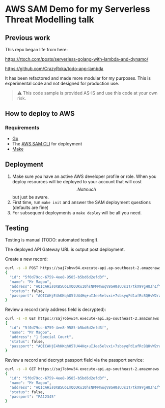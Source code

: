 # AWS SAM Demo for my Serverless Threat Modelling talk

## Previous work

This repo began life from here:

https://rtoch.com/posts/serverless-golang-with-lambda-and-dynamo/

https://github.com/CrazyRoka/todo-app-lambda

It has been refactored and made more modular for my purposes.  This is experimental code and not designed for production use.

> :warning: This code sample is provided AS-IS and use this code at your own risk.

## How to deploy to AWS

### Requirements

* [Go](https://go.dev/)
* The [AWS SAM CLI](https://docs.aws.amazon.com/serverless-application-model/latest/developerguide/serverless-sam-cli-install.html) for deployment
* [Make](https://www.gnu.org/software/make/)

## Deployment

1. Make sure you have an active AWS developer profile or role. When you deploy resources will be deployed to your account that will cost $$. Not much $$ but just be aware.
2. First time, run `make init` and answer the SAM deployment questions (defaults are fine)
3. For subsequent deployments a `make deploy` will be all you need. 

## Testing

Testing is manual (TODO: automated testing!).

The deployed API Gateway URL is output post deployment.

Create a new record:

```bash
curl -s -X POST https://saj7obvw34.execute-api.ap-southeast-2.amazonaws.com/Prod/user -H 'Content-Type: application/json' -d '{"name":"Mr Magoo","address":"1 Special Court", "passport":"PA12345"}' | jq
{
  "id": "5f0d79cc-6759-4ee8-9585-b5bd6d2efd3f",
  "name": "Mr Magoo",
  "address": "AQICAHis0XB5UoLmQQUKu10hsNPMMnuqV8GH0sUJs1T/tkX9YgHUJh1fYj7CSdxxyy09LHURAAAAijCBhwYJKoZIhvcNAQcGoHoweAIBADBzBgkqhkiG9w0BBwEwHgYJYIZIAWUDBAEuMBEEDG90LL7u44QpLkFkawIBEIBGaNuVDkYr+4+dEt8trZNxL3p0Dwk0l2H819FCVQ2fTYHQ2ntBGQWakfJhURjlQInmz89RdwRt4SRC08jZKCipC1eCXWaJiw",
  "status": false,
  "passport": "AQICAHjE4hKKqhO5lU44Hq+uIJee5elvxi+7sbsyqPd1afRcBQHvW2rapYsRGdQa4Zyi+3o9AAAAgTB/BgkqhkiG9w0BBwagcjBwAgEAMGsGCSqGSIb3DQEHATAeBglghkgBZQMEAS4wEQQMv83Q6iS8DQWymh5UAgEQgD6O3xKh+LzGoKPQro9Px7v4U5M+CAzZuXn1DyAxVqVugYKQcE8GtU6/l5JuIi75W+QzDXn9wFLLb9xzgAZnjg"
}
```

Review a record (only address field is decrypted):

```bash
curl -s -X GET https://saj7obvw34.execute-api.ap-southeast-2.amazonaws.com/Prod/user/5f0d79cc-6759-4ee8-9585-b5bd6d2efd3f | jq
{
  "id": "5f0d79cc-6759-4ee8-9585-b5bd6d2efd3f",
  "name": "Mr Magoo",
  "address": "1 Special Court",
  "status": false,
  "passport": "AQICAHjE4hKKqhO5lU44Hq+uIJee5elvxi+7sbsyqPd1afRcBQHvW2rapYsRGdQa4Zyi+3o9AAAAgTB/BgkqhkiG9w0BBwagcjBwAgEAMGsGCSqGSIb3DQEHATAeBglghkgBZQMEAS4wEQQMv83Q6iS8DQWymh5UAgEQgD6O3xKh+LzGoKPQro9Px7v4U5M+CAzZuXn1DyAxVqVugYKQcE8GtU6/l5JuIi75W+QzDXn9wFLLb9xzgAZnjg"
}
```

Review a record and decrypt passport field via the passport service:

```bash
curl -s -X GET https://saj7obvw34.execute-api.ap-southeast-2.amazonaws.com/Prod/passport/5f0d79cc-6759-4ee8-9585-b5bd6d2efd3f |jq
{
  "id": "5f0d79cc-6759-4ee8-9585-b5bd6d2efd3f",
  "name": "Mr Magoo",
  "address": "AQICAHis0XB5UoLmQQUKu10hsNPMMnuqV8GH0sUJs1T/tkX9YgHUJh1fYj7CSdxxyy09LHURAAAAijCBhwYJKoZIhvcNAQcGoHoweAIBADBzBgkqhkiG9w0BBwEwHgYJYIZIAWUDBAEuMBEEDG90LL7u44QpLkFkawIBEIBGaNuVDkYr+4+dEt8trZNxL3p0Dwk0l2H819FCVQ2fTYHQ2ntBGQWakfJhURjlQInmz89RdwRt4SRC08jZKCipC1eCXWaJiw",
  "status": false,
  "passport": "PA12345"
}
```







